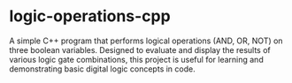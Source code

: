 # logic-operations-cpp
A simple C++ program that performs logical operations (AND, OR, NOT) on three boolean variables. Designed to evaluate and display the results of various logic gate combinations, this project is useful for learning and demonstrating basic digital logic concepts in code.
